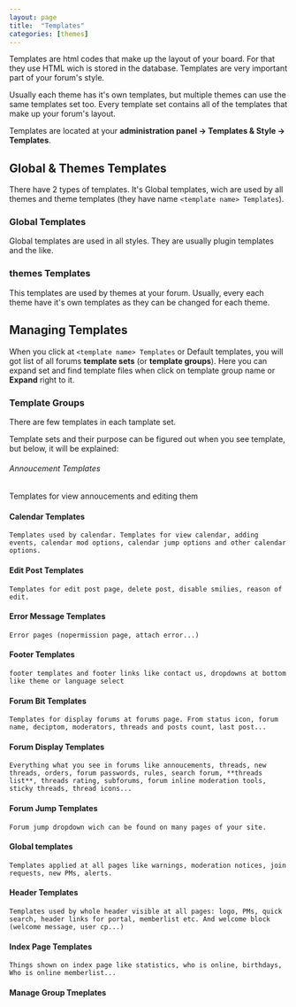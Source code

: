 ```yaml
---
layout: page
title:  "Templates"
categories: [themes]
---
```


Templates are html codes that make up the layout of your board. For that they use HTML wich is stored in the database. Templates are very important part of your forum's style.

Usually each theme has it's own templates, but multiple themes can use the same templates set too. Every template set contains all of the templates that make up your forum's layout.

Templates are located at your **administration panel -> Templates & Style -> Templates**.

## Global & Themes Templates

There have 2 types of templates. It's Global templates, wich are used by all themes and theme templates (they have name `<template name> Templates`).

### Global Templates

Global templates are used in all styles. They are usually plugin templates and the like.

### themes Templates

This templates are used by themes at your forum. Usually, every each theme have it's own templates as they can be changed for each theme.

## Managing Templates

When you click at `<template name> Templates` or Default templates, you will got list of all forums **template sets** (or **template groups**).
Here you can expand set and find template files when click on template group name or **Expand** right to it.

### Template Groups

There are few templates in each tamplate set.

Template sets and their purpose can be figured out when you see template, but below, it will be explained:

###### Annoucement Templates
Templates for view annoucements and editing them
#### Calendar Templates
    Templates used by calendar. Templates for view calendar, adding events, calendar mod options, calendar jump options and other calendar options.
#### Edit Post Templates
    Templates for edit post page, delete post, disable smilies, reason of edit.
#### Error Message Templates
    Error pages (nopermission page, attach error...)
#### Footer Templates
    footer templates and footer links like contact us, dropdowns at bottom like theme or language select
#### Forum Bit Templates
    Templates for display forums at forums page. From status icon, forum name, deciptom, moderators, threads and posts count, last post...
#### Forum Display Templates
    Everything what you see in forums like annoucements, threads, new threads, orders, forum passwords, rules, search forum, **threads list**, threads rating, subforums, forum inline moderation tools, sticky threads, thread icons...
#### Forum Jump Templates
    Forum jump dropdown wich can be found on many pages of your site.
#### Global templates
    Templates applied at all pages like warnings, moderation notices, join requests, new PMs, alerts.
#### Header Templates
    Templates used by whole header visible at all pages: logo, PMs, quick search, header links for portal, memberlist etc. And welcome block (welcome message, user cp...)
#### Index Page Templates
    Things shown on index page like statistics, who is online, birthdays, Who is online memberlist...
#### Manage Group Tmeplates
